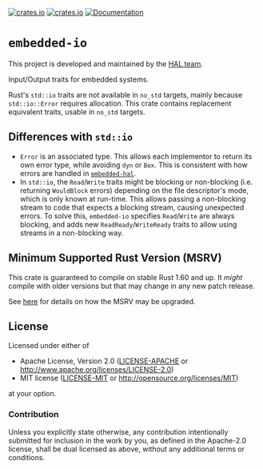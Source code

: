 [![crates.io](https://img.shields.io/crates/d/embedded-io.svg)](https://crates.io/crates/embedded-io)
[![crates.io](https://img.shields.io/crates/v/embedded-io.svg)](https://crates.io/crates/embedded-io)
[![Documentation](https://docs.rs/embedded-io/badge.svg)](https://docs.rs/embedded-io)

# `embedded-io`

This project is developed and maintained by the [HAL team](https://github.com/rust-embedded/wg#the-hal-team).

Input/Output traits for embedded systems.

Rust's `std::io` traits are not available in `no_std` targets, mainly because `std::io::Error`
requires allocation. This crate contains replacement equivalent traits, usable in `no_std`
targets.

## Differences with `std::io`

- `Error` is an associated type. This allows each implementor to return its own error type,
while avoiding `dyn` or `Box`. This is consistent with how errors are handled in [`embedded-hal`](https://github.com/rust-embedded/embedded-hal/).
- In `std::io`, the `Read`/`Write` traits might be blocking or non-blocking (i.e. returning `WouldBlock` errors) depending on the file descriptor's mode, which is only known at run-time. This allows passing a non-blocking stream to code that expects a blocking
stream, causing unexpected errors. To solve this, `embedded-io` specifies `Read`/`Write` are always blocking, and adds new `ReadReady`/`WriteReady` traits to allow using streams in a non-blocking way.

## Minimum Supported Rust Version (MSRV)

This crate is guaranteed to compile on stable Rust 1.60 and up. It *might*
compile with older versions but that may change in any new patch release.

See [here](../docs/msrv.md) for details on how the MSRV may be upgraded.

## License

Licensed under either of

- Apache License, Version 2.0 ([LICENSE-APACHE](LICENSE-APACHE) or
  <http://www.apache.org/licenses/LICENSE-2.0>)
- MIT license ([LICENSE-MIT](LICENSE-MIT) or <http://opensource.org/licenses/MIT>)

at your option.

### Contribution

Unless you explicitly state otherwise, any contribution intentionally submitted
for inclusion in the work by you, as defined in the Apache-2.0 license, shall be
dual licensed as above, without any additional terms or conditions.
